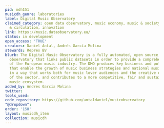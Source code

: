 ```yaml
---
pid: mdh151
musicdh_genre: laboratories
label: Digital Music Observatory
claimed_category: open data observatory, music economy, music & society, diversity
  & circulation, innovation
link: https://music.dataobservatory.eu/
status: in development
open_access: 'TRUE'
creators: Daniel Antal, Andrés García Molina
stewards: Reprex BV
blurb: The Digital Music Observatory is a fully automated, open source, open data
  observatory that links public datasets in order to provide a comprehensive view
  of the European music industry. The DMO produces key business and policy indicators
  that enable the growth of music business strategies and national music policies
  in a way that works both for music lover audiences and the creative enterprises
  of the sector, and contributes to a more competitive, fair and sustainable European
  music ecosystem.
added_by: Andrés García Molina
twitter: 
tools_used: 
code_repository: https://github.com/antaldaniel/musicobservatory
"@dropdown": 
order: '150'
layout: musicdh_item
collection: musicdh
---
```

